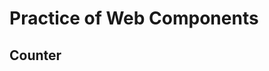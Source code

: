 # Practice of Web Components

## Counter

<script type="module" src="raw/main/my-counter.js"></script>
<my-counter></my-counter>
